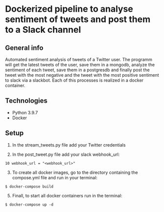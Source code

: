 # Dockerized pipeline to analyse sentiment of tweets and post them to a Slack channel

## General info
Automated sentiment analysis of tweets of a Twitter user. The programm will get the latest tweets of the user, save them in a mongodb, analyze the sentiment of each tweet, save them in a postgresdb and finally post the tweet with the most negative and the tweet with the most positive sentiment to slack via a slackbot. Each of this processes is realized in a docker container.

## Technologies
* Python 3.9.7
* Docker 

## Setup
1. In the stream_tweets.py file add your Twitter credentials


2. In the post_tweet.py file add your slack webhook_url:
```
10 webhook_url = "<webhook_url>"
```

3. To create all docker images, go to the directory containing the compose.yml file and run in your terminal:
```
$ docker-compose build
```

5. Finall, to start all docker containers run in the terminal:
```
$ docker-compose up -d
```

